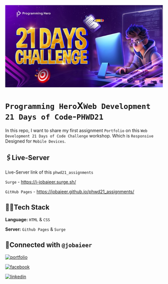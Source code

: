 <div align="center">
	<img src="./image/phwd21.jpg">
</div>

# `Programming Hero`X`Web Development 21 Days of Code`-`PHWD21`

In this repo, I want to share my first assignment `Portfolio` on this `Web Development 21 Days of Code Challenge` workshop. Which is `Responsive` Designed for `Mobile Devices`.

## 🖇️Live-Server

Live-Server link of this `phwd21_assignments`

`Surge` - https://i-jobaieer.surge.sh/

`GitHub Pages` - https://jobaieer.github.io/phwd21_assignments/

## 🧑‍💻Tech Stack

**Language:** `HTML` & `CSS`

**Server:** `Github Pages` & `Surge`

## 🔗Connected with `@jobaieer`

[![portfolio](https://img.shields.io/badge/my_portfolio-000?style=for-the-badge&logo=ko-fi&logoColor=white)](https://tinyurl.com/jobaieer)

[![facebook](https://img.shields.io/badge/facebook-316FF6?style=for-the-badge&logo=facebook&logoColor=white)](https://twitter.com/jobaieerofficial)

[![linkedin](https://img.shields.io/badge/linkedin-0A66C2?style=for-the-badge&logo=linkedin&logoColor=white)](https://www.linkedin.com/in/jobaieer)
